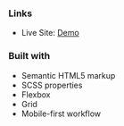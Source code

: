 
### Links

- Live Site: [Demo](https://sunnyside-açgency-landing-page-murex.vercel.app/)

### Built with

- Semantic HTML5 markup
- SCSS properties
- Flexbox
- Grid
- Mobile-first workflow

   